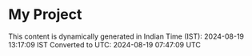 # My Project

This content is dynamically generated in Indian Time (IST): 2024-08-19 13:17:09 IST
Converted to UTC: 2024-08-19 07:47:09 UTC
